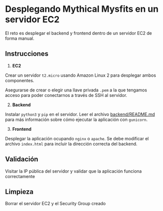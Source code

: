 # Desplegando Mythical Mysfits en un servidor EC2

El reto es desplegar el backend y frontend dentro de un servidor EC2 de forma manual.

## Instrucciones

1. **EC2**

Crear un servidor `t2.micro` usando Amazon Linux 2 para desplegar ambos componentes.

Asegurarse de crear o elegir una llave privada `.pem` a la que tengamos acceso para poder conectarnos a través de SSH al servidor.

2. **Backend**

Instalar `python3` y `pip` en el servidor. Leer el archivo [backend/README.md](../../backend/README.md) para más información sobre cómo ejecutar la aplicación con `gunicorn`.

3. **Frontend**

Desplegar la aplicación ocupando `nginx` o `apache`. Se debe modificar el archivo `index.html` para incluir la dirección correcta del backend.

## Validación

Visitar la IP pública del servidor y validar que la aplicación funciona correctamente

## Limpieza

Borrar el servidor EC2 y el Security Group creado